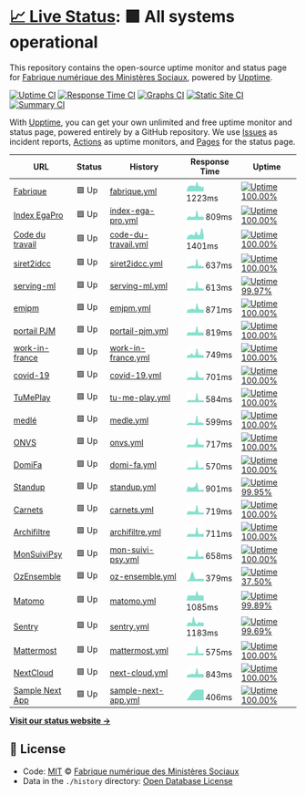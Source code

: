 # [📈 Live Status](https://SocialGouv.github.io/upptime): <!--live status--> **🟩 All systems operational**

This repository contains the open-source uptime monitor and status page for [Fabrique numérique des Ministères Sociaux](https://incubateur.social.gouv.fr), powered by [Upptime](https://github.com/upptime/upptime).

[![Uptime CI](https://github.com/koj-co/upptime/workflows/Uptime%20CI/badge.svg)](https://github.com/koj-co/upptime/actions?query=workflow%3A%22Uptime+CI%22)
[![Response Time CI](https://github.com/koj-co/upptime/workflows/Response%20Time%20CI/badge.svg)](https://github.com/koj-co/upptime/actions?query=workflow%3A%22Response+Time+CI%22)
[![Graphs CI](https://github.com/koj-co/upptime/workflows/Graphs%20CI/badge.svg)](https://github.com/koj-co/upptime/actions?query=workflow%3A%22Graphs+CI%22)
[![Static Site CI](https://github.com/koj-co/upptime/workflows/Static%20Site%20CI/badge.svg)](https://github.com/koj-co/upptime/actions?query=workflow%3A%22Static+Site+CI%22)
[![Summary CI](https://github.com/koj-co/upptime/workflows/Summary%20CI/badge.svg)](https://github.com/koj-co/upptime/actions?query=workflow%3A%22Summary+CI%22)

With [Upptime](https://upptime.js.org), you can get your own unlimited and free uptime monitor and status page, powered entirely by a GitHub repository. We use [Issues](https://github.com/SocialGouv/upptime/issues) as incident reports, [Actions](https://github.com/SocialGouv/upptime/actions) as uptime monitors, and [Pages](https://SocialGouv.github.io/upptime) for the status page.

<!--start: status pages-->
<!-- This summary is generated by Upptime (https://github.com/upptime/upptime) -->
<!-- Do not edit this manually, your changes will be overwritten -->

| URL                                                                                           | Status | History                                                                                                 | Response Time                                                                         | Uptime                                                                                                                                                                                                                               |
| --------------------------------------------------------------------------------------------- | ------ | ------------------------------------------------------------------------------------------------------- | ------------------------------------------------------------------------------------- | ------------------------------------------------------------------------------------------------------------------------------------------------------------------------------------------------------------------------------------ |
| [Fabrique](https://fabrique.social.gouv.fr)                                                   | 🟩 Up  | [fabrique.yml](https://github.com/SocialGouv/upptime/commits/master/history/fabrique.yml)               | <img alt="Response time graph" src="./graphs/fabrique.png" height="20"> 1223ms        | [![Uptime 100.00%](https://img.shields.io/endpoint?url=https%3A%2F%2Fraw.githubusercontent.com%2FSocialGouv%2Fupptime%2Fmaster%2Fapi%2Ffabrique%2Fuptime.json)](https://SocialGouv.github.io/upptime/history/fabrique)               |
| [Index EgaPro](http://index-egapro.travail.gouv.fr/)                                          | 🟩 Up  | [index-ega-pro.yml](https://github.com/SocialGouv/upptime/commits/master/history/index-ega-pro.yml)     | <img alt="Response time graph" src="./graphs/index-ega-pro.png" height="20"> 809ms    | [![Uptime 100.00%](https://img.shields.io/endpoint?url=https%3A%2F%2Fraw.githubusercontent.com%2FSocialGouv%2Fupptime%2Fmaster%2Fapi%2Findex-ega-pro%2Fuptime.json)](https://SocialGouv.github.io/upptime/history/index-ega-pro)     |
| [Code du travail](https://code.travail.gouv.fr)                                               | 🟩 Up  | [code-du-travail.yml](https://github.com/SocialGouv/upptime/commits/master/history/code-du-travail.yml) | <img alt="Response time graph" src="./graphs/code-du-travail.png" height="20"> 1401ms | [![Uptime 100.00%](https://img.shields.io/endpoint?url=https%3A%2F%2Fraw.githubusercontent.com%2FSocialGouv%2Fupptime%2Fmaster%2Fapi%2Fcode-du-travail%2Fuptime.json)](https://SocialGouv.github.io/upptime/history/code-du-travail) |
| [siret2idcc](https://siret2idcc.fabrique.social.gouv.fr/api/v2/82161143100015,80258570300027) | 🟩 Up  | [siret2idcc.yml](https://github.com/SocialGouv/upptime/commits/master/history/siret2idcc.yml)           | <img alt="Response time graph" src="./graphs/siret2idcc.png" height="20"> 637ms       | [![Uptime 100.00%](https://img.shields.io/endpoint?url=https%3A%2F%2Fraw.githubusercontent.com%2FSocialGouv%2Fupptime%2Fmaster%2Fapi%2Fsiret2idcc%2Fuptime.json)](https://SocialGouv.github.io/upptime/history/siret2idcc)           |
| [serving-ml](https://serving-ml.fabrique.social.gouv.fr/v1/models/sentqam)                    | 🟩 Up  | [serving-ml.yml](https://github.com/SocialGouv/upptime/commits/master/history/serving-ml.yml)           | <img alt="Response time graph" src="./graphs/serving-ml.png" height="20"> 613ms       | [![Uptime 99.97%](https://img.shields.io/endpoint?url=https%3A%2F%2Fraw.githubusercontent.com%2FSocialGouv%2Fupptime%2Fmaster%2Fapi%2Fserving-ml%2Fuptime.json)](https://SocialGouv.github.io/upptime/history/serving-ml)            |
| [emjpm](https://emjpm.fabrique.social.gouv.fr)                                                | 🟩 Up  | [emjpm.yml](https://github.com/SocialGouv/upptime/commits/master/history/emjpm.yml)                     | <img alt="Response time graph" src="./graphs/emjpm.png" height="20"> 871ms            | [![Uptime 100.00%](https://img.shields.io/endpoint?url=https%3A%2F%2Fraw.githubusercontent.com%2FSocialGouv%2Fupptime%2Fmaster%2Fapi%2Femjpm%2Fuptime.json)](https://SocialGouv.github.io/upptime/history/emjpm)                     |
| [portail PJM](https://pjm.social.gouv.fr/)                                                    | 🟩 Up  | [portail-pjm.yml](https://github.com/SocialGouv/upptime/commits/master/history/portail-pjm.yml)         | <img alt="Response time graph" src="./graphs/portail-pjm.png" height="20"> 819ms      | [![Uptime 100.00%](https://img.shields.io/endpoint?url=https%3A%2F%2Fraw.githubusercontent.com%2FSocialGouv%2Fupptime%2Fmaster%2Fapi%2Fportail-pjm%2Fuptime.json)](https://SocialGouv.github.io/upptime/history/portail-pjm)         |
| [work-in-france](https://work-in-france.fabrique.social.gouv.fr)                              | 🟩 Up  | [work-in-france.yml](https://github.com/SocialGouv/upptime/commits/master/history/work-in-france.yml)   | <img alt="Response time graph" src="./graphs/work-in-france.png" height="20"> 749ms   | [![Uptime 100.00%](https://img.shields.io/endpoint?url=https%3A%2F%2Fraw.githubusercontent.com%2FSocialGouv%2Fupptime%2Fmaster%2Fapi%2Fwork-in-france%2Fuptime.json)](https://SocialGouv.github.io/upptime/history/work-in-france)   |
| [covid-19](https://covid-19.sante.gouv.fr)                                                    | 🟩 Up  | [covid-19.yml](https://github.com/SocialGouv/upptime/commits/master/history/covid-19.yml)               | <img alt="Response time graph" src="./graphs/covid-19.png" height="20"> 701ms         | [![Uptime 100.00%](https://img.shields.io/endpoint?url=https%3A%2F%2Fraw.githubusercontent.com%2FSocialGouv%2Fupptime%2Fmaster%2Fapi%2Fcovid-19%2Fuptime.json)](https://SocialGouv.github.io/upptime/history/covid-19)               |
| [TuMePlay](https://tumeplay.fabrique.social.gouv.fr/)                                         | 🟩 Up  | [tu-me-play.yml](https://github.com/SocialGouv/upptime/commits/master/history/tu-me-play.yml)           | <img alt="Response time graph" src="./graphs/tu-me-play.png" height="20"> 584ms       | [![Uptime 100.00%](https://img.shields.io/endpoint?url=https%3A%2F%2Fraw.githubusercontent.com%2FSocialGouv%2Fupptime%2Fmaster%2Fapi%2Ftu-me-play%2Fuptime.json)](https://SocialGouv.github.io/upptime/history/tu-me-play)           |
| [medlé](https://medle.fabrique.social.gouv.fr/)                                               | 🟩 Up  | [medle.yml](https://github.com/SocialGouv/upptime/commits/master/history/medle.yml)                     | <img alt="Response time graph" src="./graphs/medle.png" height="20"> 599ms            | [![Uptime 100.00%](https://img.shields.io/endpoint?url=https%3A%2F%2Fraw.githubusercontent.com%2FSocialGouv%2Fupptime%2Fmaster%2Fapi%2Fmedle%2Fuptime.json)](https://SocialGouv.github.io/upptime/history/medle)                     |
| [ONVS](https://onvs.fabrique.social.gouv.fr/)                                                 | 🟩 Up  | [onvs.yml](https://github.com/SocialGouv/upptime/commits/master/history/onvs.yml)                       | <img alt="Response time graph" src="./graphs/onvs.png" height="20"> 717ms             | [![Uptime 100.00%](https://img.shields.io/endpoint?url=https%3A%2F%2Fraw.githubusercontent.com%2FSocialGouv%2Fupptime%2Fmaster%2Fapi%2Fonvs%2Fuptime.json)](https://SocialGouv.github.io/upptime/history/onvs)                       |
| [DomiFa](https://domifa.fabrique.social.gouv.fr/)                                             | 🟩 Up  | [domi-fa.yml](https://github.com/SocialGouv/upptime/commits/master/history/domi-fa.yml)                 | <img alt="Response time graph" src="./graphs/domi-fa.png" height="20"> 570ms          | [![Uptime 100.00%](https://img.shields.io/endpoint?url=https%3A%2F%2Fraw.githubusercontent.com%2FSocialGouv%2Fupptime%2Fmaster%2Fapi%2Fdomi-fa%2Fuptime.json)](https://SocialGouv.github.io/upptime/history/domi-fa)                 |
| [Standup](https://standup.fabrique.social.gouv.fr/healthz)                                    | 🟩 Up  | [standup.yml](https://github.com/SocialGouv/upptime/commits/master/history/standup.yml)                 | <img alt="Response time graph" src="./graphs/standup.png" height="20"> 901ms          | [![Uptime 99.95%](https://img.shields.io/endpoint?url=https%3A%2F%2Fraw.githubusercontent.com%2FSocialGouv%2Fupptime%2Fmaster%2Fapi%2Fstandup%2Fuptime.json)](https://SocialGouv.github.io/upptime/history/standup)                  |
| [Carnets](https://carnets.fabrique.social.gouv.fr/api/healthz)                                | 🟩 Up  | [carnets.yml](https://github.com/SocialGouv/upptime/commits/master/history/carnets.yml)                 | <img alt="Response time graph" src="./graphs/carnets.png" height="20"> 719ms          | [![Uptime 100.00%](https://img.shields.io/endpoint?url=https%3A%2F%2Fraw.githubusercontent.com%2FSocialGouv%2Fupptime%2Fmaster%2Fapi%2Fcarnets%2Fuptime.json)](https://SocialGouv.github.io/upptime/history/carnets)                 |
| [Archifiltre](https://archifiltre.fabrique.social.gouv.fr/)                                   | 🟩 Up  | [archifiltre.yml](https://github.com/SocialGouv/upptime/commits/master/history/archifiltre.yml)         | <img alt="Response time graph" src="./graphs/archifiltre.png" height="20"> 711ms      | [![Uptime 100.00%](https://img.shields.io/endpoint?url=https%3A%2F%2Fraw.githubusercontent.com%2FSocialGouv%2Fupptime%2Fmaster%2Fapi%2Farchifiltre%2Fuptime.json)](https://SocialGouv.github.io/upptime/history/archifiltre)         |
| [MonSuiviPsy](https://monsuivipsy.fabrique.social.gouv.fr/)                                   | 🟩 Up  | [mon-suivi-psy.yml](https://github.com/SocialGouv/upptime/commits/master/history/mon-suivi-psy.yml)     | <img alt="Response time graph" src="./graphs/mon-suivi-psy.png" height="20"> 658ms    | [![Uptime 100.00%](https://img.shields.io/endpoint?url=https%3A%2F%2Fraw.githubusercontent.com%2FSocialGouv%2Fupptime%2Fmaster%2Fapi%2Fmon-suivi-psy%2Fuptime.json)](https://SocialGouv.github.io/upptime/history/mon-suivi-psy)     |
| [OzEnsemble](https://ozensemble.fabrique.social.gouv.fr/)                                     | 🟩 Up  | [oz-ensemble.yml](https://github.com/SocialGouv/upptime/commits/master/history/oz-ensemble.yml)         | <img alt="Response time graph" src="./graphs/oz-ensemble.png" height="20"> 379ms      | [![Uptime 37.50%](https://img.shields.io/endpoint?url=https%3A%2F%2Fraw.githubusercontent.com%2FSocialGouv%2Fupptime%2Fmaster%2Fapi%2Foz-ensemble%2Fuptime.json)](https://SocialGouv.github.io/upptime/history/oz-ensemble)          |
| [Matomo](https://matomo.fabrique.social.gouv.fr/)                                             | 🟩 Up  | [matomo.yml](https://github.com/SocialGouv/upptime/commits/master/history/matomo.yml)                   | <img alt="Response time graph" src="./graphs/matomo.png" height="20"> 1085ms          | [![Uptime 99.89%](https://img.shields.io/endpoint?url=https%3A%2F%2Fraw.githubusercontent.com%2FSocialGouv%2Fupptime%2Fmaster%2Fapi%2Fmatomo%2Fuptime.json)](https://SocialGouv.github.io/upptime/history/matomo)                    |
| [Sentry](https://sentry.fabrique.social.gouv.fr/)                                             | 🟩 Up  | [sentry.yml](https://github.com/SocialGouv/upptime/commits/master/history/sentry.yml)                   | <img alt="Response time graph" src="./graphs/sentry.png" height="20"> 1183ms          | [![Uptime 99.69%](https://img.shields.io/endpoint?url=https%3A%2F%2Fraw.githubusercontent.com%2FSocialGouv%2Fupptime%2Fmaster%2Fapi%2Fsentry%2Fuptime.json)](https://SocialGouv.github.io/upptime/history/sentry)                    |
| [Mattermost](https://mattermost.fabrique.social.gouv.fr/)                                     | 🟩 Up  | [mattermost.yml](https://github.com/SocialGouv/upptime/commits/master/history/mattermost.yml)           | <img alt="Response time graph" src="./graphs/mattermost.png" height="20"> 575ms       | [![Uptime 100.00%](https://img.shields.io/endpoint?url=https%3A%2F%2Fraw.githubusercontent.com%2FSocialGouv%2Fupptime%2Fmaster%2Fapi%2Fmattermost%2Fuptime.json)](https://SocialGouv.github.io/upptime/history/mattermost)           |
| [NextCloud](https://nextcloud.fabrique.social.gouv.fr/)                                       | 🟩 Up  | [next-cloud.yml](https://github.com/SocialGouv/upptime/commits/master/history/next-cloud.yml)           | <img alt="Response time graph" src="./graphs/next-cloud.png" height="20"> 843ms       | [![Uptime 100.00%](https://img.shields.io/endpoint?url=https%3A%2F%2Fraw.githubusercontent.com%2FSocialGouv%2Fupptime%2Fmaster%2Fapi%2Fnext-cloud%2Fuptime.json)](https://SocialGouv.github.io/upptime/history/next-cloud)           |
| [Sample Next App](https://sample-next-app.fabrique.social.gouv.fr)                            | 🟩 Up  | [sample-next-app.yml](https://github.com/SocialGouv/upptime/commits/master/history/sample-next-app.yml) | <img alt="Response time graph" src="./graphs/sample-next-app.png" height="20"> 406ms  | [![Uptime 100.00%](https://img.shields.io/endpoint?url=https%3A%2F%2Fraw.githubusercontent.com%2FSocialGouv%2Fupptime%2Fmaster%2Fapi%2Fsample-next-app%2Fuptime.json)](https://SocialGouv.github.io/upptime/history/sample-next-app) |

<!--end: status pages-->

[**Visit our status website →**](https://SocialGouv.github.io/upptime)

## 📄 License

- Code: [MIT](./LICENSE) © [Fabrique numérique des Ministères Sociaux](https://incubateur.social.gouv.fr)
- Data in the `./history` directory: [Open Database License](https://opendatacommons.org/licenses/odbl/1-0/)
